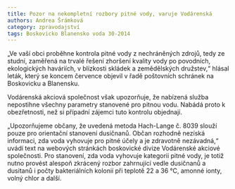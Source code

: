 ```yaml
---
title: Pozor na nekompletní rozbory pitné vody, varuje Vodárenská 
authors: Andrea Šrámková
category: zpravodajství
tags: Boskovicko Blanensko voda 30-2014 
---
```


„Ve vaší obci proběhne kontrola pitné vody z nechráněných zdrojů, tedy ze studní, zaměřená na trvalé řešení zhoršení kvality vody po povodních, ekologických haváriích, v blízkosti skládek a zemědělských družstev,“ hlásal leták, který se koncem července objevil v řadě poštovních schránek na Boskovicku a Blanensku.

Vodárenská akciová společnost však upozorňuje, že nabízená služba nepostihne všechny parametry stanovené pro pitnou vodu. Nabádá proto k obezřetnosti, než si případní zájemci tuto kontrolu objednají. 

„Upozorňujeme občany, že uvedená metoda Hach-Lange č. 8039 slouží pouze pro orientační stanovení dusičnanů. Občan rozhodně nezíská informaci, zda voda vyhovuje pro pitné účely a je zdravotně nezávadná,“ uvádí text na webových stránkách boskovické divize Vodárenské akciové společnosti. Pro stanovení, zda voda vyhovuje kategorii pitné vody, je totiž nutno provést alespoň zkrácený rozbor zahrnující vedle dusičnanů a dusitanů i počty bakteriálních kolonií při teplotě 22 a 36 °C, amonné ionty, volný chlor a další.